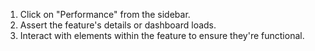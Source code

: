 1. Click on "Performance" from the sidebar.
2. Assert the feature's details or dashboard loads.
3. Interact with elements within the feature to ensure they're functional.
